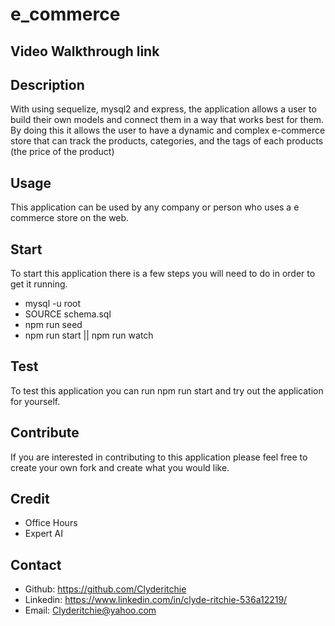 # e_commerce

## Video Walkthrough link

## Description 
With using sequelize, mysql2 and express, the application allows a user to build their own models and connect them in a way that works best for them. By doing this it allows the user to have a dynamic and complex e-commerce store that can track the products, categories, and the tags of each products (the price of the product)

## Usage 
This application can be used by any company or person who uses a e commerce store on the web. 

## Start
To start this application there is a few steps you will need to do in order to get it running.
-   mysql -u root
-   SOURCE schema.sql
-   npm run seed
-   npm run start || npm run watch

## Test
To test this application you can run npm run start and try out the application for yourself.

## Contribute
If you are interested in contributing to this application please feel free to create your own fork and create what you would like.

## Credit
-   Office Hours
-   Expert AI

## Contact
-   Github: https://github.com/Clyderitchie
-   Linkedin: https://www.linkedin.com/in/clyde-ritchie-536a12219/ 
-   Email: Clyderitchie@yahoo.com 